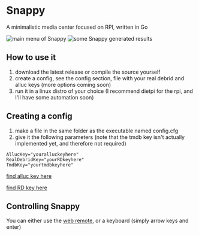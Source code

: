 # Snappy
A minimalistic media center focused on RPI, written in Go

![main menu of Snappy](https://i.imgur.com/Rvni8mL.png)
![some Snappy generated results](https://i.imgur.com/PF8J217.png)

## How to use it
1) download the latest release or compile the source yourself
2) create a config, see the config section, file with your real debrid and alluc keys (more options coming soon)
3) run it in a linux distro of your choice (I recommend dietpi for the rpi, and I'll have some automation soon)

## Creating a config
1) make a file in the same folder as the executable named config.cfg
2) give it the following parameters (note that the tmdb key isn't actually implemented yet, and therefore not required)
```
AllucKey="youralluckeyhere"
RealDebridKey="yourRDkeyhere"
TmdbKey="yourtmdbkeyhere"
```
[find alluc key here](https://accounts.alluc.ee/)

[find RD key here](https://real-debrid.com/)

## Controlling Snappy
You can either use the [web remote](http://remote.squared.technology), or a keyboard (simply arrow keys and enter)

